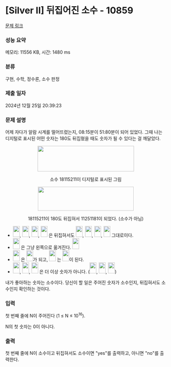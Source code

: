 # [Silver II] 뒤집어진 소수 - 10859 

[문제 링크](https://www.acmicpc.net/problem/10859) 

### 성능 요약

메모리: 11556 KB, 시간: 1480 ms

### 분류

구현, 수학, 정수론, 소수 판정

### 제출 일자

2024년 12월 25일 20:39:23

### 문제 설명

<p>어제 자다가 알람 시계를 떨어뜨렸는지, 08:15분이 51:80분이 되어 있었다. 그때 나는 디지털로 표시된 어떤 숫자는 180도 뒤집혔을 때도 숫자가 될 수 있다는 걸 깨달았다.</p>

<p style="text-align:center"><img alt="" src="https://onlinejudgeimages.s3-ap-northeast-1.amazonaws.com/problem/10859/f1.png" style="height:80px; width:302px"></p>

<p style="text-align:center">소수 18115211이 디지털로 표시된 그림</p>

<p style="text-align:center"><img alt="" src="https://onlinejudgeimages.s3-ap-northeast-1.amazonaws.com/problem/10859/f2.png" style="height:75px; width:300px"></p>

<p style="text-align:center">18115211이 180도 뒤집혀서 11251181이 되었다. (소수가 아님)</p>

<ul>
	<li><img alt="" src="https://onlinejudgeimages.s3-ap-northeast-1.amazonaws.com/problem/10859/0.png" style="height:34px; width:21px">, <img alt="" src="https://onlinejudgeimages.s3-ap-northeast-1.amazonaws.com/problem/10859/2.png" style="height:34px; line-height:20.7999992370605px; width:21px">, <img alt="" src="https://onlinejudgeimages.s3-ap-northeast-1.amazonaws.com/problem/10859/5.png" style="height:34px; line-height:20.7999992370605px; width:21px">, <img alt="" src="https://onlinejudgeimages.s3-ap-northeast-1.amazonaws.com/problem/10859/8.png" style="height:34px; line-height:20.7999992370605px; width:21px"> 은 뒤집혀서도 <img alt="" src="https://onlinejudgeimages.s3-ap-northeast-1.amazonaws.com/problem/10859/0.png" style="height:34px; line-height:20.7999992370605px; width:21px">, <img alt="" src="https://onlinejudgeimages.s3-ap-northeast-1.amazonaws.com/problem/10859/2.png" style="height:34px; line-height:20.7999992370605px; width:21px">, <img alt="" src="https://onlinejudgeimages.s3-ap-northeast-1.amazonaws.com/problem/10859/5.png" style="height:34px; line-height:20.7999992370605px; width:21px">, <img alt="" src="https://onlinejudgeimages.s3-ap-northeast-1.amazonaws.com/problem/10859/8.png" style="height:34px; line-height:20.7999992370605px; width:21px"> 그대로이다.</li>
	<li><img alt="" src="https://onlinejudgeimages.s3-ap-northeast-1.amazonaws.com/problem/10859/1.png" style="height:34px; line-height:20.7999992370605px; width:21px"> 은 그냥 왼쪽으로 옮겨진다. <img alt="" src="https://onlinejudgeimages.s3-ap-northeast-1.amazonaws.com/problem/10859/11.png" style="height:34px; line-height:20.7999992370605px; width:21px"></li>
	<li><img alt="" src="https://onlinejudgeimages.s3-ap-northeast-1.amazonaws.com/problem/10859/6.png" style="height:34px; line-height:20.7999992370605px; width:21px"> 은 <img alt="" src="https://onlinejudgeimages.s3-ap-northeast-1.amazonaws.com/problem/10859/9.png" style="height:34px; line-height:20.7999992370605px; width:21px">가 되고, <img alt="" src="https://onlinejudgeimages.s3-ap-northeast-1.amazonaws.com/problem/10859/9.png" style="height:34px; line-height:20.7999992370605px; width:21px"> 는 <img alt="" src="https://onlinejudgeimages.s3-ap-northeast-1.amazonaws.com/problem/10859/6.png" style="height:34px; line-height:20.7999992370605px; width:21px">이 된다.</li>
	<li><img alt="" src="https://onlinejudgeimages.s3-ap-northeast-1.amazonaws.com/problem/10859/3.png" style="height:34px; line-height:20.7999992370605px; width:21px">, <img alt="" src="https://onlinejudgeimages.s3-ap-northeast-1.amazonaws.com/problem/10859/4.png" style="height:34px; line-height:20.7999992370605px; width:21px">, <img alt="" src="https://onlinejudgeimages.s3-ap-northeast-1.amazonaws.com/problem/10859/7.png" style="height:34px; line-height:20.7999992370605px; width:21px"> 은 더 이상 숫자가 아니다. (<img alt="" src="https://onlinejudgeimages.s3-ap-northeast-1.amazonaws.com/problem/10859/E.png" style="height:34px; line-height:20.7999992370605px; width:21px">, <img alt="" src="https://onlinejudgeimages.s3-ap-northeast-1.amazonaws.com/problem/10859/h.png" style="height:34px; line-height:20.7999992370605px; width:21px">, <img alt="" src="https://onlinejudgeimages.s3-ap-northeast-1.amazonaws.com/problem/10859/L.png" style="height:34px; line-height:20.7999992370605px; width:21px">)</li>
</ul>

<p>내가 좋아하는 숫자는 소수이다. 당신이 할 일은 주어진 숫자가 소수인지, 뒤집혀서도 소수인지 확인하는 것이다.</p>

### 입력 

 <p>첫 번째 줄에 N이 주어진다 (1 ≤ N ≤ 10<sup>16</sup>).</p>

<p>N의 첫 숫자는 0이 아니다.</p>

### 출력 

 <p>첫 번째 줄에 N이 소수이고 뒤집혀서도 소수이면 "yes"를 출력하고, 아니면 "no"를 출력한다.</p>

